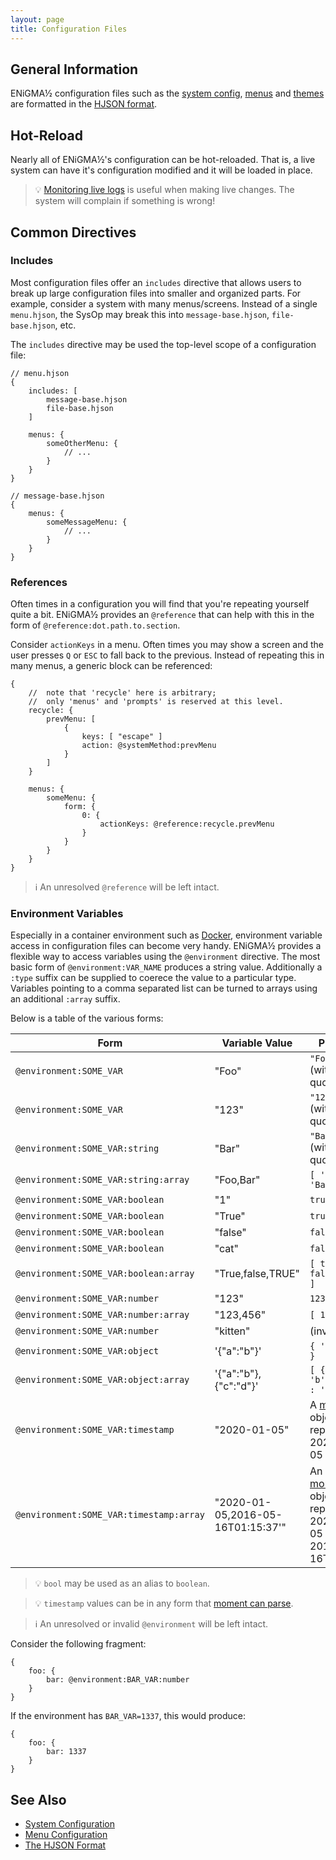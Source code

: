 ```yaml
---
layout: page
title: Configuration Files
---
```

## General Information
ENiGMA½ configuration files such as the [system config](config-hjson.md), [menus](menu-hjson.md) and [themes](../art/themes.md) are formatted in the [HJSON format](hjson.md).

## Hot-Reload
Nearly all of ENiGMA½'s configuration can be hot-reloaded. That is, a live system can have it's configuration modified and it will be loaded in place.

> :bulb: [Monitoring live logs](../troubleshooting/monitoring-logs.md) is useful when making live changes. The system will complain if something is wrong!

## Common Directives
### Includes
Most configuration files offer an `includes` directive that allows users to break up large configuration files into smaller and organized parts. For example, consider a system with many menus/screens. Instead of a single `menu.hjson`, the SysOp may break this into `message-base.hjson`, `file-base.hjson`, etc.

The `includes` directive may be used the top-level scope of a configuration file:
```hjson
// menu.hjson
{
    includes: [
        message-base.hjson
        file-base.hjson
    ]

    menus: {
        someOtherMenu: {
            // ...
        }
    }
}
```
```hjson
// message-base.hjson
{
    menus: {
        someMessageMenu: {
            // ...
        }
    }
}
```

### References
Often times in a configuration you will find that you're repeating yourself quite a bit. ENiGMA½ provides an `@reference` that can help with this in the form of `@reference:dot.path.to.section`.

Consider `actionKeys` in a menu. Often times you may show a screen and the user presses `Q` or `ESC` to fall back to the previous. Instead of repeating this in many menus, a generic block can be referenced:

```hjson
{
    //  note that 'recycle' here is arbitrary;
    //  only 'menus' and 'prompts' is reserved at this level.
    recycle: {
        prevMenu: [
            {
                keys: [ "escape" ]
                action: @systemMethod:prevMenu
            }
        ]
    }

    menus: {
        someMenu: {
            form: {
                0: {
                    actionKeys: @reference:recycle.prevMenu
                }
            }
        }
    }
}
```

> :information_source: An unresolved `@reference` will be left intact.

### Environment Variables
Especially in a container environment such as [Docker](../installation/docker.md), environment variable access in configuration files can become very handy. ENiGMA½ provides a flexible way to access variables using the `@environment` directive. The most basic form of `@environment:VAR_NAME` produces a string value. Additionally a `:type` suffix can be supplied to coerece the value to a particular type. Variables pointing to a comma separated list can be turned to arrays using an additional `:array` suffix.

Below is a table of the various forms:

| Form | Variable Value | Produces |
|------|----------------|----------|
| `@environment:SOME_VAR` | "Foo" | `"Foo"` (without quotes) |
| `@environment:SOME_VAR` | "123" | `"123"` (without quotes) |
| `@environment:SOME_VAR:string` | "Bar" | `"Bar"` (without quotes) |
| `@environment:SOME_VAR:string:array` | "Foo,Bar" | `[ 'Foo', 'Bar' ]` |
| `@environment:SOME_VAR:boolean` | "1" | `true` |
| `@environment:SOME_VAR:boolean` | "True" | `true` |
| `@environment:SOME_VAR:boolean` | "false" | `false` |
| `@environment:SOME_VAR:boolean` | "cat" | `false` |
| `@environment:SOME_VAR:boolean:array` | "True,false,TRUE" | `[ true, false, true ]` |
| `@environment:SOME_VAR:number` | "123" | `123` |
| `@environment:SOME_VAR:number:array` | "123,456" | `[ 123, 456 ]` |
| `@environment:SOME_VAR:number` | "kitten" | (invalid) |
| `@environment:SOME_VAR:object` | '{"a":"b"}' | `{ 'a' : 'b' }` |
| `@environment:SOME_VAR:object:array` | '{"a":"b"},{"c":"d"}' | `[ { 'a' : 'b' }, { 'c' : 'd' } ]` |
| `@environment:SOME_VAR:timestamp` | "2020-01-05" | A [moment](https://momentjs.com/) object representing 2020-01-05 |
| `@environment:SOME_VAR:timestamp:array` | "2020-01-05,2016-05-16T01:15:37'" | An array of [moment](https://momentjs.com/) objects representing 2020-01-05 and 2016-05-16T01:15:37 |

> :bulb: `bool` may be used as an alias to `boolean`.

> :bulb: `timestamp` values can be in any form that [moment can parse](https://momentjs.com/docs/#/parsing/).

> :information_source: An unresolved or invalid `@environment` will be left intact.

Consider the following fragment:
```hjson
{
    foo: {
        bar: @environment:BAR_VAR:number
    }
}
```

If the environment has `BAR_VAR=1337`, this would produce:
```hjson
{
    foo: {
        bar: 1337
    }
}
```

## See Also
* [System Configuration](config-hjson.md)
* [Menu Configuration](menu-hjson.md)
* [The HJSON Format](hjson.md)
